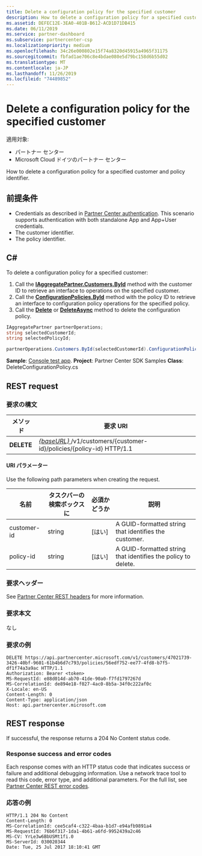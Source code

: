 ```yaml
---
title: Delete a configuration policy for the specified customer
description: How to delete a configuration policy for a specified customer and policy identifier.
ms.assetid: DEFEC12E-3EA0-401B-B612-ACD1D71DB415
ms.date: 06/11/2019
ms.service: partner-dashboard
ms.subservice: partnercenter-csp
ms.localizationpriority: medium
ms.openlocfilehash: 34c26e000802e15f74a8320d45915a4965f31175
ms.sourcegitcommit: fbfad1ae706c8e4bdae080e5d79bc158d6b55d02
ms.translationtype: MT
ms.contentlocale: ja-JP
ms.lasthandoff: 11/26/2019
ms.locfileid: "74489852"
---
```

# <a name="delete-a-configuration-policy-for-the-specified-customer"></a>Delete a configuration policy for the specified customer

適用対象:

- パートナー センター
- Microsoft Cloud ドイツのパートナー センター

How to delete a configuration policy for a specified customer and policy identifier.

## <a name="prerequisites"></a>前提条件

- Credentials as described in [Partner Center authentication](partner-center-authentication.md). This scenario supports authentication with both standalone App and App+User credentials.
- The customer identifier.
- The policy identifier.

## <a name="c"></a>C\#

To delete a configuration policy for a specified customer:

1. Call the [**IAggregatePartner.Customers.ById**](https://docs.microsoft.com/dotnet/api/microsoft.store.partnercenter.customers.icustomercollection.byid) method with the customer ID to retrieve an interface to operations on the specified customer.
2. Call the [**ConfigurationPolicies.ById**](https://docs.microsoft.com/dotnet/api/microsoft.store.partnercenter.devicesdeployment.iconfigurationpolicycollection.byid) method with the policy ID to retrieve an interface to configuration policy operations for the specified policy.
3. Call the [**Delete**](https://docs.microsoft.com/dotnet/api/microsoft.store.partnercenter.devicesdeployment.iconfigurationpolicy.delete) or [**DeleteAsync**](https://docs.microsoft.com/dotnet/api/microsoft.store.partnercenter.devicesdeployment.iconfigurationpolicy.deleteasync) method to delete the configuration policy.

``` csharp
IAggregatePartner partnerOperations;
string selectedCustomerId;
string selectedPolicyId;

partnerOperations.Customers.ById(selectedCustomerId).ConfigurationPolicies.ById(selectedPolicyId).Delete();
```

**Sample**: [Console test app](console-test-app.md). **Project**: Partner Center SDK Samples **Class**: DeleteConfigurationPolicy.cs

## <a name="rest-request"></a>REST request

### <a name="request-syntax"></a>要求の構文

| メソッド     | 要求 URI                                                                                          |
|------------|------------------------------------------------------------------------------------------------------|
| **DELETE** | [ *{baseURL}* ](partner-center-rest-urls.md)/v1/customers/{customer-id}/policies/{policy-id} HTTP/1.1 |

#### <a name="uri-parameters"></a>URI パラメーター

Use the following path parameters when creating the request.

| 名前        | タスクバーの検索ボックスに   | 必須かどうか | 説明                                                   |
|-------------|--------|----------|---------------------------------------------------------------|
| customer-id | string | [はい]      | A GUID-formatted string that identifies the customer.         |
| policy-id   | string | [はい]      | A GUID-formatted string that identifies the policy to delete. |

### <a name="request-headers"></a>要求ヘッダー

See [Partner Center REST headers](headers.md) for more information.

### <a name="request-body"></a>要求本文

なし

### <a name="request-example"></a>要求の例

```http
DELETE https://api.partnercenter.microsoft.com/v1/customers/47021739-3426-40bf-9601-61b4b6d7c793/policies/56edf752-ee77-4fd8-b7f5-df1f74a3a9ac HTTP/1.1
Authorization: Bearer <token>
MS-RequestId: e88d014d-ab70-41de-90a0-f7fd1797267d
MS-CorrelationId: de894e18-f027-4ac0-8b5a-34f0c222af0c
X-Locale: en-US
Content-Length: 0
Content-Type: application/json
Host: api.partnercenter.microsoft.com
```

## <a name="rest-response"></a>REST response

If successful, the response returns a 204 No Content status code.

### <a name="response-success-and-error-codes"></a>Response success and error codes

Each response comes with an HTTP status code that indicates success or failure and additional debugging information. Use a network trace tool to read this code, error type, and additional parameters. For the full list, see [Partner Center REST error codes](error-codes.md).

### <a name="response-example"></a>応答の例

```http
HTTP/1.1 204 No Content
Content-Length: 0
MS-CorrelationId: cee5caf4-c322-4baa-b1d7-e94afb9891a4
MS-RequestId: 76b6f317-1da1-4b61-a6fd-9952439a2c46
MS-CV: YrLe3w6BbUSMt1fi.0
MS-ServerId: 030020344
Date: Tue, 25 Jul 2017 18:10:41 GMT
```
